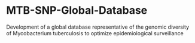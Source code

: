 # MTB-SNP-Global-Database
Development of a global database representative of the genomic diversity of Mycobacterium tuberculosis to optimize epidemiological surveillance
